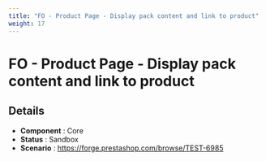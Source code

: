 ```yaml
---
title: "FO - Product Page - Display pack content and link to product"
weight: 17
---
```


# FO - Product Page - Display pack content and link to product
## Details
* **Component** : Core
* **Status** : Sandbox
* **Scenario** : https://forge.prestashop.com/browse/TEST-6985
